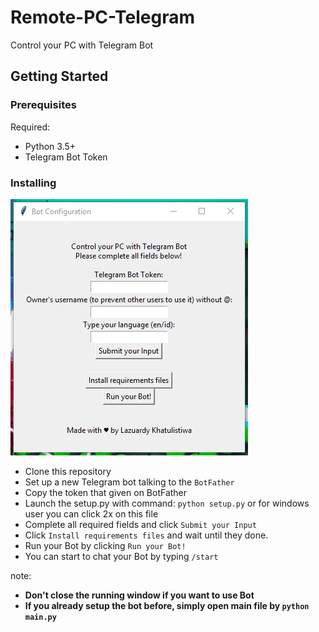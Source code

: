 # Remote-PC-Telegram
Control your PC with Telegram Bot

## Getting Started
### Prerequisites

Required:

- Python 3.5+
- Telegram Bot Token

### Installing
![how to Install](setup.gif)
- Clone this repository
- Set up a new Telegram bot talking to the ```BotFather```
- Copy the token that given on BotFather
- Launch the setup.py with command: ```python setup.py``` or for windows user you can click 2x on this file
- Complete all required fields and click  ```Submit your Input```
- Click ```Install requirements files``` and wait until they done.
- Run your Bot by clicking ```Run your Bot!```
- You can start to chat your Bot by typing ```/start```

note:
- <b>Don't close the running window if you want to use Bot</b>
- <b>If you already setup the bot before, simply open main file by ```python main.py``` 
